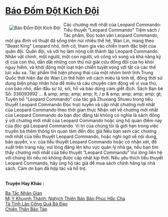 <a href="https://truyenwiki.net/bao-dom-dot-kich-doi.35377/" title="Báo Đốm Đột Kích Đội"><h1>Báo Đốm Đột Kích Đội</h1></a><div style="display:table"><img align="right" style="float: left; padding: 10px;" src="https://truyenwiki.net/a/img/str/src/35377.jpg" alt="Báo Đốm Đột Kích Đội">Các chương mới nhất của Leopard Commando: Tiểu thuyết "Leopard Commando" Tiệm sách / Tác phẩm, Đọc toàn văn Leopard Commando, một gia đình võ thuật đã sống trên núi nhiều thế hệ, Wan Lin, mang theo "Beast King" Leopard nhỏ, tình cờ, tham gia vào chiến tranh đặc biệt của quân đội. Quân đội, và với họ làm nòng cốt thành lập Leopard Commando. Nhân vật chính, một người, một con người, võ công vô song và khả năng kỳ dị của con thú, dẫn dắt những con thú núi giải cứu đồng đội của họ khỏi nguy hiểm, và khởi động một loạt trận chiến tuyệt vọng với tất cả các thế lực xấu xa. Tác phẩm thể hiện phong thái của một nhóm binh lính Trung Quốc thời hiện đại do Wan Lin thể hiện với cách miêu tả tinh tế, đồng thời sử dụng biện pháp nhân hóa để miêu tả câu chuyện cảm động về vị vua thú, con báo nhỏ, dẫn đầu sư tử, sói, hổ và báo dũng cảm giết địch. Sách Bạn bè Số: 336093992 ... & amp; amp; amp; amp; lt; / p & amp; amp; amp; amp; gt; Tuyên bố "Leopard Commando" của tác giả Zhuxiang Shuwu trong tiểu thuyết Leopard Commando Đọc trực tuyến và cập nhật chương mới nhất của Leopard Commando theo thời gian thực Nhận xét về chương mới nhất của Leopard Commando do bạn đọc đăng tải không có nghĩa là sách đồng ý với chương mới nhất của Leopard Commando hoặc ủng hộ quan điểm này của độc giả Leopard Commando. Vị trí của chúng tôi là giới hạn trong việc truyền bá thêm thông tin quan tâm đến độc giả Nếu bạn xem các chương mới nhất của tiểu thuyết Leopard Commando, hoặc nghi ngờ về nội dung, bản quyền, v.v. của tiểu thuyết Leopard Commando hoặc có nhận xét, đề xuất trên trang này, vui lòng đăng lên khu vực quản lý nhà ga, nếu bạn tìm thấy chương mới nhất của tiểu thuyết “Leopard Commando” Vui lòng liên hệ với chúng tôi nếu nó không được cập nhật kịp thời. Nếu yêu thích tiểu thuyết Leopard Commando, hãy ủng hộ tác giả để mua sách chính hãng tại nhà sách. Cảm ơn bạn đã hợp tác và hỗ trợ.</div><p><br><b>Truyện Hay Khác :</b></p><a href="https://truyenwiki.net/ba-tac-nhan-gian.35146/" alt="Ba Tấc Nhân Gian">Ba Tấc Nhân Gian</a><br/><a href="https://github.com/nownovels/topcv/tree/master/truyenhay/38682" alt="Mị Y Khuynh Thành: Nghịch Thiên Bảo Bảo Phúc Hắc Cha">Mị Y Khuynh Thành: Nghịch Thiên Bảo Bảo Phúc Hắc Cha</a><br/><a href="https://github.com/nownovels/topcv/tree/master/truyenhay/36519" alt="Tà Tính Lão Công Quá Bá Đạo">Tà Tính Lão Công Quá Bá Đạo</a><br/><a href="https://sangtacviet.wordpress.com/2020/10/22/chien-than-bao-tap/" alt="Chiến Thần Bão Táp">Chiến Thần Bão Táp</a><br/>